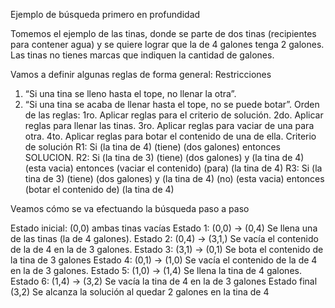 Ejemplo de búsqueda primero en profundidad

Tomemos el ejemplo de las tinas, donde se parte de dos tinas (recipientes para contener agua) y se quiere lograr que la de 4 galones tenga 2 galones. Las tinas no tienes marcas que indiquen la cantidad de galones.

Vamos a definir algunas reglas de forma general:
Restricciones
1) “Si una tina se lleno hasta el tope, no llenar la otra”.
2) “Si una tina se acaba de llenar hasta el tope, no se puede botar”.
Orden de las reglas:
1ro. Aplicar reglas para el criterio de solución.
2do. Aplicar reglas para llenar las tinas.
3ro. Aplicar reglas para vaciar de una para otra.
4to. Aplicar reglas para botar el contenido de una de ella.
Criterio de solución
R1: Si (la tina de 4) (tiene) (dos galones) entonces SOLUCION.
R2: Si (la tina de 3) (tiene) (dos galones) y (la tina de 4) (esta vacia) entonces (vaciar el contenido) (para) (la tina de 4)
R3: Si (la tina de 3) (tiene) (dos galones) y (la tina de 4) (no) (esta vacia) entonces (botar el contenido de) (la tina de 4)

Veamos cómo se va efectuando la búsqueda paso a paso

Estado inicial: (0,0) ambas tinas vacías
Estado 1: (0,0) -> (0,4) Se llena una de las tinas (la de 4 galones).
Estado 2: (0,4) -> (3,1,) Se vacía el contenido de la de 4 en la de 3 galones.
Estado 3: (3,1) -> (0,1) Se bota el contenido de la tina de 3 galones
Estado 4: (0,1) -> (1,0) Se vacía el contenido de la de 4 en la de 3 galones.
Estado 5: (1,0) -> (1,4) Se llena la tina de 4 galones.
Estado 6: (1,4) -> (3,2) Se vacía la tina de 4 en la de 3 galones
Estado final (3,2) Se alcanza la solución al quedar 2 galones en la tina de 4

